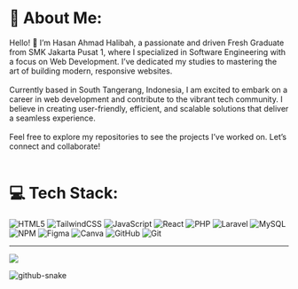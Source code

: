 # 💫 About Me:
Hello! 👋 I’m Hasan Ahmad Halibah, a passionate and driven Fresh Graduate from SMK Jakarta Pusat 1, where I specialized in Software Engineering with a focus on Web Development. I’ve dedicated my studies to mastering the art of building modern, responsive websites.<br><br>Currently based in South Tangerang, Indonesia, I am excited to embark on a career in web development and contribute to the vibrant tech community. I believe in creating user-friendly, efficient, and scalable solutions that deliver a seamless experience.<br><br>Feel free to explore my repositories to see the projects I’ve worked on. Let’s connect and collaborate!<br><br>

# 💻 Tech Stack:
![HTML5](https://img.shields.io/badge/html5-%23E34F26.svg?style=for-the-badge&logo=html5&logoColor=white) ![TailwindCSS](https://img.shields.io/badge/tailwindcss-%2338B2AC.svg?style=for-the-badge&logo=tailwind-css&logoColor=white) ![JavaScript](https://img.shields.io/badge/javascript-%23323330.svg?style=for-the-badge&logo=javascript&logoColor=%23F7DF1E) ![React](https://img.shields.io/badge/react-%2320232a.svg?style=for-the-badge&logo=react&logoColor=%2361DAFB) ![PHP](https://img.shields.io/badge/php-%23777BB4.svg?style=for-the-badge&logo=php&logoColor=white) ![Laravel](https://img.shields.io/badge/laravel-%23FF2D20.svg?style=for-the-badge&logo=laravel&logoColor=white) ![MySQL](https://img.shields.io/badge/mysql-4479A1.svg?style=for-the-badge&logo=mysql&logoColor=white) ![NPM](https://img.shields.io/badge/NPM-%23CB3837.svg?style=for-the-badge&logo=npm&logoColor=white) ![Figma](https://img.shields.io/badge/figma-%23F24E1E.svg?style=for-the-badge&logo=figma&logoColor=white) ![Canva](https://img.shields.io/badge/Canva-%2300C4CC.svg?style=for-the-badge&logo=Canva&logoColor=white) ![GitHub](https://img.shields.io/badge/github-%23121011.svg?style=for-the-badge&logo=github&logoColor=white) ![Git](https://img.shields.io/badge/git-%23F05033.svg?style=for-the-badge&logo=git&logoColor=white)

---
[![](https://visitcount.itsvg.in/api?id=Hasan2310&icon=0&color=0)](https://visitcount.itsvg.in)

<!-- Proudly created with GPRM ( https://gprm.itsvg.in ) -->

<picture>
  <source media="(prefers-color-scheme: dark)" srcset="https://raw.githubusercontent.com/Hasan2310/Hasan2310/output/github-snake-dark.svg" />
  <source media="(prefers-color-scheme: light)" srcset="https://raw.githubusercontent.com/Hasan2310/Hasan2310/output/github-snake.svg" />
  <img alt="github-snake" src="https://raw.githubusercontent.com/Hasan2310/Hasan2310/output/github-snake.svg" />
</picture>

###
